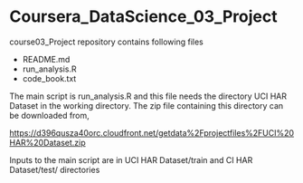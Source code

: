# Coursera_DataScience_03_Project
course03_Project repository contains following files
* README.md
* run_analysis.R
* code_book.txt

The main script is run_analysis.R and this file needs the directory UCI HAR Dataset in the working directory. The zip file containing this directory can be downloaded from,

https://d396qusza40orc.cloudfront.net/getdata%2Fprojectfiles%2FUCI%20HAR%20Dataset.zip

Inputs to the main script are in UCI HAR Dataset/train and CI HAR Dataset/test/ directories
